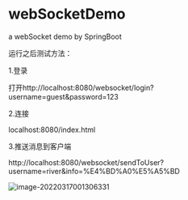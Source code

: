 # webSocketDemo
a webSocket demo by SpringBoot 

运行之后测试方法：

1.登录

打开http://localhost:8080/websocket/login?username=guest&password=123

2.连接

localhost:8080/index.html

3.推送消息到客户端

http://localhost:8080/websocket/sendToUser?username=river&info=%E4%BD%A0%E5%A5%BD

![image-20220317001306331](https://gitee.com/hacah/image-shack/raw/master/blogImg/image-20220317001306331.png) 

